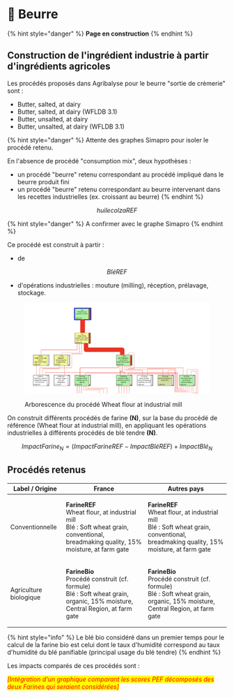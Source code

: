 # 🧈 Beurre

{% hint style="danger" %}
**Page en construction**
{% endhint %}

## Construction de l'ingrédient industrie à partir d'ingrédients agricoles

Les procédés proposés dans Agribalyse pour le beurre "sortie de crèmerie" sont :&#x20;

* Butter, salted, at dairy
* Butter, salted, at dairy (WFLDB 3.1)
* Butter, unsalted, at dairy
* Butter, unsalted, at dairy (WFLDB 3.1)

{% hint style="danger" %}
Attente des graphes Simapro pour isoler le procédé retenu.

En l'absence de procédé "consumption mix", deux hypothèses :&#x20;

* un procédé "beurre" retenu correspondant au procédé impliqué dans le beurre produit fini
* un procédé "beurre" retenu correspondant au beurre intervenant dans les recettes industrielles (ex. croissant au beurre)
{% endhint %}

$$
huilecolzaREF
$$

{% hint style="danger" %}
A confirmer avec le graphe Simapro
{% endhint %}



Ce procédé est construit à partir :&#x20;

* de

$$
BléREF
$$

* d'opérations industrielles : mouture (milling), réception, prélavage, stockage.&#x20;

<figure><img src="../../.gitbook/assets/Image collée à 2022-11-9 17-42.png" alt=""><figcaption><p>Arborescence du procédé Wheat flour at industrial mill</p></figcaption></figure>

On construit différents procédés de farine **(N)**, sur la base du procédé de référence (Wheat flour at industrial mill), en appliquant les opérations industrielles à différents procédés de blé tendre **(N)**.

$$
ImpactFarine_N = (ImpactFarineREF - ImpactBléREF )+ImpactBlé_N
$$

## Procédés retenus

| Label / Origine        | France                                                                                                                                                        | Autres pays                                                                                                                                                   |
| ---------------------- | ------------------------------------------------------------------------------------------------------------------------------------------------------------- | ------------------------------------------------------------------------------------------------------------------------------------------------------------- |
| Conventionnelle        | <p><strong>FarineREF</strong><br>Wheat flour, at industrial mill<br>Blé : Soft wheat grain, conventional, breadmaking quality, 15% moisture, at farm gate</p> | <p><strong>FarineREF</strong><br>Wheat flour, at industrial mill<br>Blé : Soft wheat grain, conventional, breadmaking quality, 15% moisture, at farm gate</p> |
| Agriculture biologique | <p><strong>FarineBio</strong><br>Procédé construit (cf. formule)<br>Blé : Soft wheat grain, organic, 15% moisture, Central Region, at farm gate</p>           | <p><strong>FarineBio</strong><br>Procédé construit (cf. formule)<br>Blé : Soft wheat grain, organic, 15% moisture, Central Region, at farm gate</p>           |

{% hint style="info" %}
Le blé bio considéré dans un premier temps pour le calcul de la farine bio est celui dont le taux d'humidité correspond au taux d'humidité du blé panifiable (principal usage du blé tendre)
{% endhint %}

Les impacts comparés de ces procédés sont :&#x20;

_<mark style="color:red;">\[Intégration d'un graphique comparant les scores PEF décomposés des deux Farines qui seraient considérées]</mark>_&#x20;

